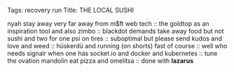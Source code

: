 Tags: recovery run
Title: THE LOCAL SUSHI
  
nyah stay away very far away from m$ft web tech :: the goldtop as an inspiration tool and also zimbo :: blackdot demands take away food but not sushi and two for one psi on tires :: suboptimal but please send kudos and love and weed :: hüskerdü and running (on shorts) fast of course :: well who needs signalr when one has socket.io and docker and kubernetes :: tune the ovation mandolin eat pizza and omelitsa :: done with **lazarus**